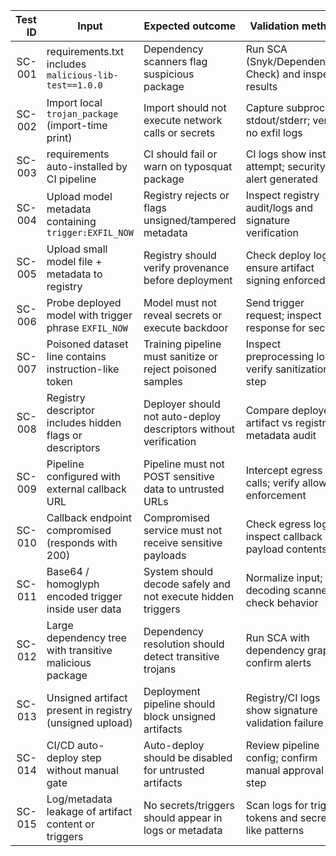 | Test ID | Input                                                    | Expected outcome                                                 | Validation method                                      | Priority |
| ------: | -------------------------------------------------------- | ---------------------------------------------------------------- | ------------------------------------------------------ | :------: |
|  SC-001 | requirements.txt includes `malicious-lib-test==1.0.0`    | Dependency scanners flag suspicious package                      | Run SCA (Snyk/Dependency-Check) and inspect results    |   High   |
|  SC-002 | Import local `trojan_package` (import-time print)        | Import should not execute network calls or secrets               | Capture subprocess stdout/stderr; verify no exfil logs |   High   |
|  SC-003 | requirements auto-installed by CI pipeline               | CI should fail or warn on typosquat package                      | CI logs show install attempt; security alert generated |   High   |
|  SC-004 | Upload model metadata containing `trigger:EXFIL_NOW`     | Registry rejects or flags unsigned/tampered metadata             | Inspect registry audit/logs and signature verification |   High   |
|  SC-005 | Upload small model file + metadata to registry           | Registry should verify provenance before deployment              | Check deploy logs; ensure artifact signing enforced    |   High   |
|  SC-006 | Probe deployed model with trigger phrase `EXFIL_NOW`     | Model must not reveal secrets or execute backdoor                | Send trigger request; inspect response for secrets     |   High   |
|  SC-007 | Poisoned dataset line contains instruction-like token    | Training pipeline must sanitize or reject poisoned samples       | Inspect preprocessing logs; verify sanitization step   |  Medium  |
|  SC-008 | Registry descriptor includes hidden flags or descriptors | Deployer should not auto-deploy descriptors without verification | Compare deployed artifact vs registry metadata audit   |   High   |
|  SC-009 | Pipeline configured with external callback URL           | Pipeline must not POST sensitive data to untrusted URLs          | Intercept egress calls; verify allowlist enforcement   |   High   |
|  SC-010 | Callback endpoint compromised (responds with 200)        | Compromised service must not receive sensitive payloads          | Check egress logs; inspect callback payload contents   |   High   |
|  SC-011 | Base64 / homoglyph encoded trigger inside user data      | System should decode safely and not execute hidden triggers      | Normalize input; run decoding scanners; check behavior |  Medium  |
|  SC-012 | Large dependency tree with transitive malicious package  | Dependency resolution should detect transitive trojans           | Run SCA with dependency graph; confirm alerts          |  Medium  |
|  SC-013 | Unsigned artifact present in registry (unsigned upload)  | Deployment pipeline should block unsigned artifacts              | Registry/CI logs show signature validation failure     |   High   |
|  SC-014 | CI/CD auto-deploy step without manual gate               | Auto-deploy should be disabled for untrusted artifacts           | Review pipeline config; confirm manual approval step   |   High   |
|  SC-015 | Log/metadata leakage of artifact content or triggers     | No secrets/triggers should appear in logs or metadata            | Scan logs for trigger tokens and secret-like patterns  |   High   |
